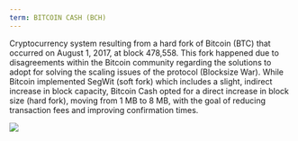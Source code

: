 ```yaml
---
term: BITCOIN CASH (BCH)
---
```


Cryptocurrency system resulting from a hard fork of Bitcoin (BTC) that occurred on August 1, 2017, at block 478,558. This fork happened due to disagreements within the Bitcoin community regarding the solutions to adopt for solving the scaling issues of the protocol (Blocksize War). While Bitcoin implemented SegWit (soft fork) which includes a slight, indirect increase in block capacity, Bitcoin Cash opted for a direct increase in block size (hard fork), moving from 1 MB to 8 MB, with the goal of reducing transaction fees and improving confirmation times.

![](../../dictionnaire/assets/49.png)